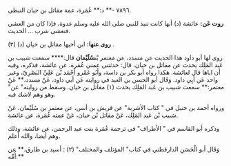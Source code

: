 ٧٨٩٦ -** د:** عُمَرة، عمة مقاتل بن حيان النبطي.

**روت عَن:** عائشة (د) أنها كانت تنبذ للنبي صلى الله عليه وسلم غدوة، فإذا كان من العشي فتعشى شرب ... الحديث.

**روى عنها:** ابن أخيها مقاتل بن حيان (د) (٣) .

روى لها أبو داود هذا الحديث عن مسدد، عن معتمر بْن**سُلَيْمان** قال:**** سمعت شبيب بن عَبد المَلِك يحدث عن مقاتل بن حيان، قال: حدثتني عمتي عُمَرة، عن عائشة، فذكره، وفيه أن اباها قال لعائشة. هكذا رواه أبو بكر بن داسة، وأَبُو عَمْرو أَحْمَد بْن عَلِيِّ البَصْرِيّ، وغير واحد عَن أَبِي داود. وَقَال أبو الحسن بن العبد في روايته عَن أبي داود، عَنْ مسدد،** عَنْ معتمر:** سمعت شبيب بن عَبد المَلِك يحدث (١) مقاتل بن حيان. وسقط من روايته" عن" وهو وهم لاشك فيه.

ورواه أحمد بن حنبل في " كتاب الأشربة" عن قريش بن أنس، عن معتمر بن سُلَيْمان، عَنْ شبيب بْن عَبد المَلِك، عَنْ مقاتل بْن حيان، عَنْ عمته عُمَرة، عن عائشة.

وذكره أبو القاسم في " الأطراف" في ترجمة عُمَرة بنت عبد الرحمن، عن عائشة، وذلك وهم أيضا، والله أعلم.

وَقَال أبو الْحَسَنِ الدارقطني في كتاب" المؤتلف والمختلف" (٢) : أسيد بن طارق،** عن أُمِّه:**